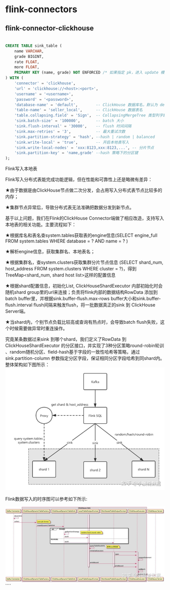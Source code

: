 # flink-connectors

##  flink-connector-clickhouse
```sql

CREATE TABLE sink_table (
    name VARCHAR,
    grade BIGINT,
    rate FLOAT,
    more FLOAT,
    PRIMARY KEY (name, grade) NOT ENFORCED /* 如果指定 pk，进入 update 模式 */
) WITH (
    'connector' = 'clickhouse',
    'url' = 'clickhouse://<host>:<port>',
    'username' = '<username>',
    'password' = '<password>',
    'database-name' = 'default',        -- ClickHouse 数据库名，默认为 default 
    'table-name' = 'seller_local',      -- ClickHouse 数据表名
    'table.collapsing.field' = 'Sign',  -- CollapsingMergeTree 类型列字段的名称
    'sink.batch-size' = '100000',       -- batch 大小
    'sink.flush-interval' = '30000',    -- flush 时间间隔
    'sink.max-retries' = '3',           -- 最大重试次数
    'sink.partition-strategy' = 'hash', --hash | random | balanced
    'sink.write-local' = 'true',        -- 开启本地表写入
    'sink.write-local-nodes' = 'xxx:8123,xxx:8123,...', -- 分片节点
    'sink.partition-key' = 'name,grade' --hash 策略下的分区键
);
```

Flink写入本地表

Flink写入分布式表能完成功能逻辑，但在性能和可靠性上还是略微有差异：

★由于数据是由ClickHouse节点做二次分发，会占用写入分布式表节点比较多的内存；

★集群节点异常后，导致分布式表无法准确把数据分发到新节点。



基于以上问题，我们在Flink的ClickHouse Connector端做了相应改造，支持写入本地表的相关功能。主要流程如下：



★根据库名和表名查system.tables获取表的engine信息(SELECT engine_full FROM system.tables WHERE database = ? AND name = ? )

★解析engine信息，获取集群名、本地表名；

★根据集群名，查system.clusters获取集群分片节点信息 (SELECT shard_num, host_address FROM system.clusters WHERE cluster = ?)，得到TreeMap<shard_num, shard host list>这样的配置信息

★根据shard配置信息，初始化List<ClickHouseShardExecutor>, ClickHouseShardExecutor 内部初始化时会随机shard group里的url来连接；负责将flink内部的数据结构RowData 添加到batch buffer里，并根据sink.buffer-flush.max-rows buffer大小和sink.buffer-flush.interval flush间隔来触发flush，将一批数据真正的sink 到 ClickHouse Server端。

★当shard内，个别节点负载比较高或查询有热点时，会导致batch flush失败，这个时候需要做异常时重连操作。



究竟某条数据过来sink 到哪个shard，我们定义了RowData 到ClickHouseShardExecutor 的分区接口，并实现了3种分区策略round-robin轮训 、random随机分区、field-hash基于字段的一致性哈希等策略，通过 sink.partition-column 参数指定分区字段，保证相同分区字段哈希到同shard内。整体架构如下图所示：
![img.png](img.png)

Flink数据写入的时序图可以参考如下所示:

![img_1.png](img_1.png)````


